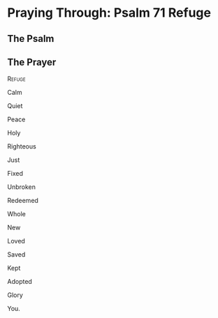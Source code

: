 # Praying Through: Psalm 71 Refuge

## The Psalm

## The Prayer

<div style="font-variant: small-caps;">
Refuge
</div>


Calm

Quiet

Peace

Holy

Righteous

Just

Fixed

Unbroken

Redeemed

Whole

New

Loved

Saved

Kept

Adopted

Glory

You.

